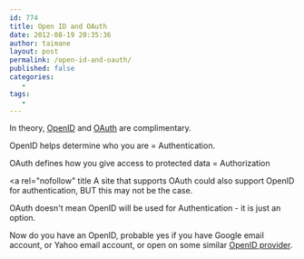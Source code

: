 ```yaml
---
id: 774
title: Open ID and OAuth
date: 2012-08-19 20:35:36
author: taimane
layout: post
permalink: /open-id-and-oauth/
published: false
categories:
   -
tags:
   -
---
```

In theory, <a rel="nofollow" title="OpenID" href="http://en.wikipedia.org/wiki/OpenID">OpenID</a> and <a rel="nofollow" title="OAuth" href="http://en.wikipedia.org/wiki/OAuth">OAuth</a> are complimentary.



OpenID helps determine who you are = Authentication.

OAuth defines how you give access to protected data = Authorization


<a rel="nofollow" title
A site that supports OAuth could also support OpenID for authentication, BUT this may not be the case.



OAuth doesn't mean OpenID will be used for Authentication - it is just an option.



Now do you have an OpenID, probable yes if you have Google email account, or Yahoo email account, or open on some similar <a title="OpenID provider" href="http://oauth.net/documentation/getting-started/">OpenID provider</a>.



